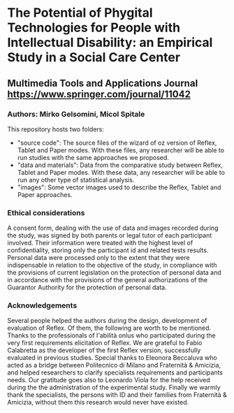 # The Potential of Phygital Technologies for People with Intellectual Disability: an Empirical Study in a Social Care Center
## Multimedia Tools and Applications Journal https://www.springer.com/journal/11042
### Authors: Mirko Gelsomini, Micol Spitale

This repository hosts two folders:
- "source code": The source files of the wizard of oz version of Reflex, Tablet and Paper modes. With these files, any researcher will be able to run studies with the same approaches we proposed.
- "data and materials": Data from the comparative study between Reflex, Tablet and Paper modes. With these data, any researcher will be able to run any other type of statistical analysis.
- "images": Some vector images used to describe the Reflex, Tablet and Paper approaches.

### Ethical considerations
A consent form, dealing with the use of data and images recorded during the study, was signed by both parents or legal tutor of each participant involved. Their information  were treated with the highest level of confidentiality, storing only the participant id and related tests results. Personal data were processed only to the extent that they were indispensable in relation to the objective of the study, in compliance with the provisions of current legislation on the protection of personal data and in accordance with the provisions of the general authorizations of the Guarantor Authority for the protection of personal data.

### Acknowledgements
Several people helped the authors during the design, development of evaluation of Reflex. Of them, the following are worth to be mentioned.
Thanks to the professionals of l'abilità onlus who participated during the very first requirements elicitation of Reflex.
We are grateful to Fabio Calabretta as the developer of the first Reflex version, successfully evaluated in previous studies.
Special thanks to Eleonora Beccaluva who acted as a bridge between Politecnico di Milano and Fraternità \& Amicizia, and helped researchers to clarify specialists requirements and participants needs.
Our gratitude goes also to Leonardo Viola for the help received during the the administration of the experimental study.
Finally we warmly thank the specialists, the persons with ID and their families from Fraternità \& Amicizia, without them this research would never have existed.


